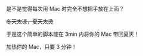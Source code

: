 是不是觉得每次用 Mac 时完全不想把手放在上面？

<del> 冬天太凉，夏天太烫 </del>

于是这个简单的脚本能在 3min 内将你的 Mac 带回夏天！

加热你的 Mac，只要 3 分钟！

